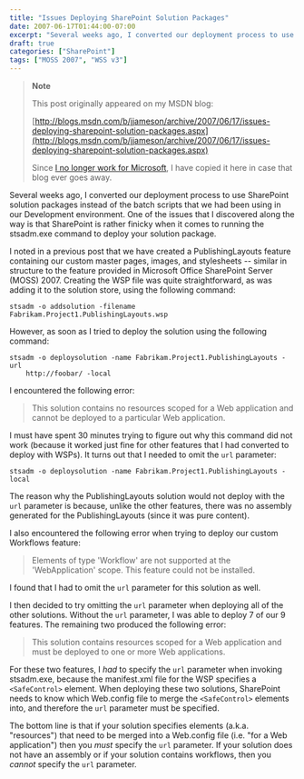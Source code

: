 ```yaml
---
title: "Issues Deploying SharePoint Solution Packages"
date: 2007-06-17T01:44:00-07:00
excerpt: "Several weeks ago, I converted our deployment process to use SharePoint solution packages instead of the batch scripts that we had been using in our Development environment. One of the issues that I discovered along the way is that SharePoint is rather..."
draft: true
categories: ["SharePoint"]
tags: ["MOSS 2007", "WSS v3"]
---
```


> **Note**
>
> This post originally appeared on my MSDN blog:
>
> [http://blogs.msdn.com/b/jjameson/archive/2007/06/17/issues-deploying-sharepoint-solution-packages.aspx](http://blogs.msdn.com/b/jjameson/archive/2007/06/17/issues-deploying-sharepoint-solution-packages.aspx)
>
> Since
> [I no longer work for Microsoft](/blog/jjameson/2011/09/02/last-day-with-microsoft), I have copied it here in case that blog
> ever goes away.

Several weeks ago, I converted our deployment process to use SharePoint solution  packages instead of the batch scripts that we had been using in our Development  environment. One of the issues that I discovered along the way is that SharePoint  is rather finicky when it comes to running the stsadm.exe command to deploy your  solution package.

I noted in a previous post that we have created a PublishingLayouts feature containing  our custom master pages, images, and stylesheets -- similar in structure to the  feature provided in Microsoft Office SharePoint Server (MOSS) 2007. Creating the  WSP file was quite straightforward, as was adding it to the solution store, using  the following command:

```
stsadm -o addsolution -filename Fabrikam.Project1.PublishingLayouts.wsp
```

However, as soon as I tried to deploy the solution using the following command:

```
stsadm -o deploysolution -name Fabrikam.Project1.PublishingLayouts -url
	http://foobar/ -local
```

I encountered the following error:

> This solution contains no resources scoped for a Web application and cannot
> be deployed to a particular Web application.

I must have spent 30 minutes trying to figure out why this command did not work  (because it worked just fine for other features that I had converted to deploy with  WSPs). It turns out that I needed to omit the `url` parameter:

```
stsadm -o deploysolution -name Fabrikam.Project1.PublishingLayouts -local
```

The reason why the PublishingLayouts solution would not deploy with the `url` parameter is because, unlike the other features, there was  no assembly generated for the PublishingLayouts (since it was pure content).

I also encountered the following error when trying to deploy our custom Workflows  feature:

> Elements of type 'Workflow' are not supported at the 'WebApplication' scope.
> This feature could not be installed.

I found that I had to omit the `url` parameter for this solution  as well.

I then decided to try omitting the `url` parameter when deploying  all of the other solutions. Without the `url` parameter, I was able  to deploy 7 of our 9 features. The remaining two produced the following error:

> This solution contains resources scoped for a Web application and must be deployed
> to one or more Web applications.

For these two features, I *had* to specify the `url` parameter  when invoking stsadm.exe, because the manifest.xml file for the WSP specifies a `<SafeControl>` element. When  deploying these two solutions, SharePoint needs to know which Web.config file to  merge the `<SafeControl>` elements  into, and therefore the `url` parameter must be specified.

The bottom line is that if your solution specifies elements (a.k.a. "resources")  that need to be merged into a Web.config file (i.e. "for a Web application") then  you *must* specify the `url` parameter. If your solution does  not have an assembly or if your solution contains workflows, then you *cannot*  specify the `url` parameter.

